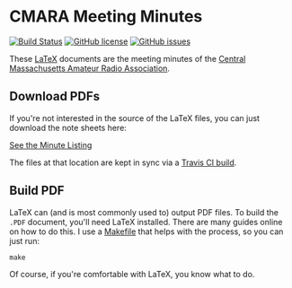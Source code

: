 # CMARA Meeting Minutes

[![Build Status](https://travis-ci.org/cmara/meeting-minutes.svg?branch=master)](https://travis-ci.org/cmara/meeting-minutes) [![GitHub license](https://img.shields.io/badge/license-MIT-blue.svg)](https://raw.githubusercontent.com/cmara/meeting-minutes/master/LICENSE) [![GitHub issues](https://img.shields.io/github/issues/cmara/meeting-minutes.svg)](https://github.com/cmara/meeting-minutes/issues)

These [LaTeX](https://en.wikipedia.org/wiki/LaTeX) documents are the meeting minutes of the [Central Massachusetts Amateur Radio Association](http://cmara.org/).

## Download PDFs

If you're not interested in the source of the LaTeX files, you can just download the note sheets here:

[See the Minute Listing](MEETING_LISTING.md)

The files at that location are kept in sync via a [Travis CI build](https://travis-ci.org/cmara/meeting-minutes).

## Build PDF

LaTeX can (and is most commonly used to) output PDF files. To build the `.PDF` document, you'll need LaTeX installed. There are many guides online on how to do this. I use a [Makefile](https://en.wikipedia.org/wiki/Make_(software)) that helps with the process, so you can just run:

```
make
```

Of course, if you're comfortable with LaTeX, you know what to do.
